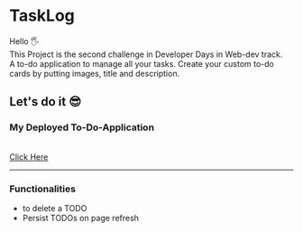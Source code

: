 # TaskLog
Hello 🖐 <br>
This Project is the second challenge in Developer Days in Web-dev track. <br>
A to-do application to manage all your tasks. Create your custom to-do cards by putting images, title and description.
<h2>Let's do it 😎</h2>
<h3> My Deployed To-Do-Application</h3><br>
<a href="https://tanisha-develpordays-task-log.vercel.app/"> Click Here</a><hr>
<h3> Functionalities</h3>
<ul>
  <li>to delete a TODO</li>
  <li>Persist TODOs on page refresh</li>
 </ul>
